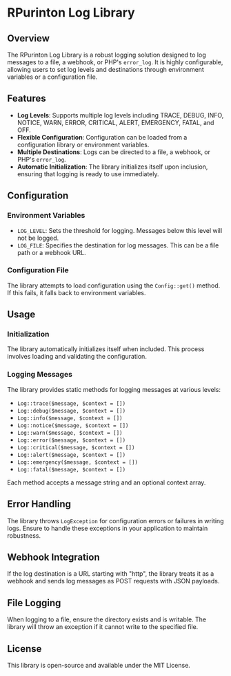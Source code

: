 # RPurinton Log Library

## Overview

The RPurinton Log Library is a robust logging solution designed to log messages to a file, a webhook, or PHP's `error_log`. It is highly configurable, allowing users to set log levels and destinations through environment variables or a configuration file.

## Features

- **Log Levels**: Supports multiple log levels including TRACE, DEBUG, INFO, NOTICE, WARN, ERROR, CRITICAL, ALERT, EMERGENCY, FATAL, and OFF.
- **Flexible Configuration**: Configuration can be loaded from a configuration library or environment variables.
- **Multiple Destinations**: Logs can be directed to a file, a webhook, or PHP's `error_log`.
- **Automatic Initialization**: The library initializes itself upon inclusion, ensuring that logging is ready to use immediately.

## Configuration

### Environment Variables

- `LOG_LEVEL`: Sets the threshold for logging. Messages below this level will not be logged.
- `LOG_FILE`: Specifies the destination for log messages. This can be a file path or a webhook URL.

### Configuration File

The library attempts to load configuration using the `Config::get()` method. If this fails, it falls back to environment variables.

## Usage

### Initialization

The library automatically initializes itself when included. This process involves loading and validating the configuration.

### Logging Messages

The library provides static methods for logging messages at various levels:

- `Log::trace($message, $context = [])`
- `Log::debug($message, $context = [])`
- `Log::info($message, $context = [])`
- `Log::notice($message, $context = [])`
- `Log::warn($message, $context = [])`
- `Log::error($message, $context = [])`
- `Log::critical($message, $context = [])`
- `Log::alert($message, $context = [])`
- `Log::emergency($message, $context = [])`
- `Log::fatal($message, $context = [])`

Each method accepts a message string and an optional context array.

## Error Handling

The library throws `LogException` for configuration errors or failures in writing logs. Ensure to handle these exceptions in your application to maintain robustness.

## Webhook Integration

If the log destination is a URL starting with "http", the library treats it as a webhook and sends log messages as POST requests with JSON payloads.

## File Logging

When logging to a file, ensure the directory exists and is writable. The library will throw an exception if it cannot write to the specified file.

## License

This library is open-source and available under the MIT License.